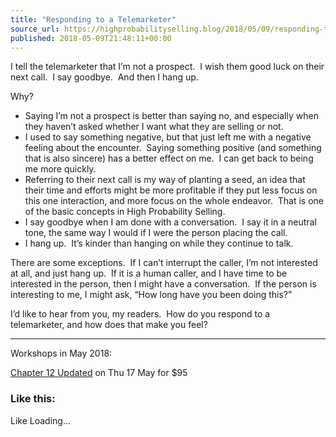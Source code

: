 ```yaml
---
title: "Responding to a Telemarketer"
source_url: https://highprobabilityselling.blog/2018/05/09/responding-to-a-telemarketer
published: 2018-05-09T21:48:11+00:00
---
```

I tell the telemarketer that I’m not a prospect.  I wish them good luck on their next call.  I say goodbye.  And then I hang up.


Why?


* Saying I’m not a prospect is better than saying no, and especially when they haven’t asked whether I want what they are selling or not.
* I used to say something negative, but that just left me with a negative feeling about the encounter.  Saying something positive (and something that is also sincere) has a better effect on me.  I can get back to being me more quickly.
* Referring to their next call is my way of planting a seed, an idea that their time and efforts might be more profitable if they put less focus on this one interaction, and more focus on the whole endeavor.  That is one of the basic concepts in High Probability Selling.
* I say goodbye when I am done with a conversation.  I say it in a neutral tone, the same way I would if I were the person placing the call.
* I hang up.  It’s kinder than hanging on while they continue to talk.


There are some exceptions.  If I can’t interrupt the caller, I’m not interested at all, and just hang up.  If it is a human caller, and I have time to be interested in the person, then I might have a conversation.  If the person is interesting to me, I might ask, “How long have you been doing this?”


I’d like to hear from you, my readers.  How do you respond to a telemarketer, and how does that make you feel?




---


Workshops in May 2018:  

[Chapter 12 Updated](http://www.highprobsell.com/workshops/chapt12/) on Thu 17 May for $95


### Like this:

Like Loading...
